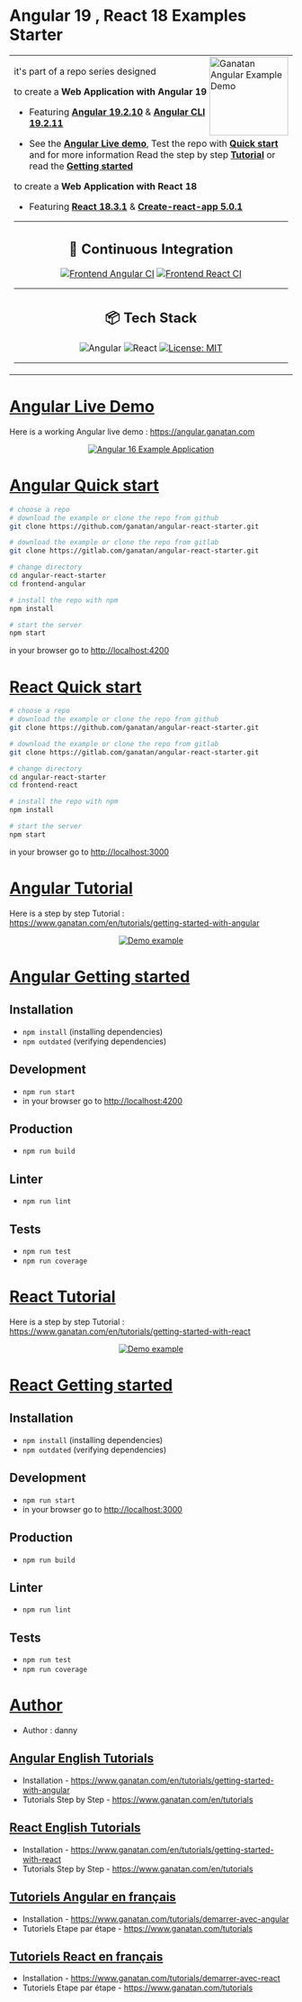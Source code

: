 # Angular 19 , React 18 Examples Starter

<table>
<tr>
<td>
  <a href="https://www.ganatan.com/en">
    <img src="./img/ganatan-about-github.png" align="right"
    alt="Ganatan Angular Example Demo" width="140" height="140">
  </a>

it's part of a repo series designed

to create a **Web Application with Angular 19**

* Featuring [**Angular 19.2.10**](https://github.com/angular/angular/releases) & [**Angular CLI 19.2.11**](https://github.com/angular/angular-cli/releases/)


* See the [**Angular Live demo**](#angular-live-demo), Test the repo with [**Quick start**](#angular-quick-start) and for more information Read the step by step [**Tutorial**](#angular-tutorial) or read the [**Getting started**](#angular-getting-started)


to create a **Web Application with React 18**


* Featuring [**React 18.3.1**](https://github.com/facebook/react/releases) & [**Create-react-app 5.0.1**](https://github.com/facebook/create-react-app/releases)

---

<div align="center">

## 🔧 Continuous Integration

[![Frontend Angular CI](https://github.com/ganatan/angular-react-starter/actions/workflows/frontend-angular.yml/badge.svg?branch=master)](https://github.com/ganatan/angular-react-starter/actions/workflows/frontend-angular.yml)
[![Frontend React CI](https://github.com/ganatan/angular-react-starter/actions/workflows/frontend-react.yml/badge.svg?branch=master)](https://github.com/ganatan/angular-react-starter/actions/workflows/frontend-react.yml)

---

## 📦 Tech Stack

![Angular](https://img.shields.io/badge/angular-19-red)
![React](https://img.shields.io/badge/react-18-blue)
[![License: MIT](https://img.shields.io/badge/License-MIT-yellow.svg)](https://github.com/ganatan/angular-react-starter/blob/master/LICENSE)

</div>

---


</td>
</tr>
</table>

# [Angular Live Demo](#angular-live-demo)
Here is a working Angular live demo :  https://angular.ganatan.com

<p align="center">
  <p align="center">
    <a href="https://angular.ganatan.com/">
      <img src="https://media.giphy.com/media/9BuBBLc7keCgRojp92/giphy.gif" alt="Angular 16 Example 
      Application"/>
    </a>
  </p>
</p>


# [Angular Quick start](#angular-quick-start)

```bash
# choose a repo
# download the example or clone the repo from github
git clone https://github.com/ganatan/angular-react-starter.git

# download the example or clone the repo from gitlab
git clone https://gitlab.com/ganatan/angular-react-starter.git

# change directory
cd angular-react-starter
cd frontend-angular 

# install the repo with npm
npm install

# start the server
npm start

```
in your browser go to [http://localhost:4200](http://localhost:4200) 



# [React Quick start](#react-quick-start)

```bash
# choose a repo
# download the example or clone the repo from github
git clone https://github.com/ganatan/angular-react-starter.git

# download the example or clone the repo from gitlab
git clone https://gitlab.com/ganatan/angular-react-starter.git

# change directory
cd angular-react-starter
cd frontend-react

# install the repo with npm
npm install

# start the server
npm start


```

in your browser go to [http://localhost:3000](http://localhost:3000) 


# [Angular Tutorial](#angular-quick-start)

Here is a step by step Tutorial :  https://www.ganatan.com/en/tutorials/getting-started-with-angular

<p align="center">
  <a href="https://www.ganatan.com/en/tutorials/getting-started-with-angular">
    <img src="img/ganatan-angular-starter-github.png" alt="Demo example"/>
  </a>
</p>

# [Angular Getting started](#angular-getting-started)


## Installation
* `npm install` (installing dependencies)
* `npm outdated` (verifying dependencies)

## Development
* `npm run start`
* in your browser go to [http://localhost:4200](http://localhost:4200) 

## Production 
* `npm run build`

## Linter
* `npm run lint`

## Tests
* `npm run test`
* `npm run coverage`


# [React Tutorial](#react-quick-start)

Here is a step by step Tutorial :  https://www.ganatan.com/en/tutorials/getting-started-with-react

<p align="center">
  <a href="https://www.ganatan.com/en/tutorials/getting-started-with-react">
    <img src="img/ganatan-react-starter-github.png" alt="Demo example"/>
  </a>
</p>


# [React Getting started](#react-getting-started)


## Installation
* `npm install` (installing dependencies)
* `npm outdated` (verifying dependencies)

## Development
* `npm run start`
* in your browser go to [http://localhost:3000](http://localhost:3000) 

## Production 
* `npm run build`

## Linter
* `npm run lint`

## Tests
* `npm run test`
* `npm run coverage`

# [Author](#author)
* Author  : danny

## [Angular English Tutorials](#english-tutorials)
- Installation - https://www.ganatan.com/en/tutorials/getting-started-with-angular
- Tutorials Step by Step - https://www.ganatan.com/en/tutorials

## [React English Tutorials](#english-tutorials)
- Installation - https://www.ganatan.com/en/tutorials/getting-started-with-react
- Tutorials Step by Step - https://www.ganatan.com/en/tutorials


## [Tutoriels Angular en français](#french-tutorials)
- Installation - https://www.ganatan.com/tutorials/demarrer-avec-angular
- Tutoriels Etape par étape - https://www.ganatan.com/tutorials

## [Tutoriels React en français](#french-tutorials)
- Installation - https://www.ganatan.com/tutorials/demarrer-avec-react
- Tutoriels Etape par étape - https://www.ganatan.com/tutorials

